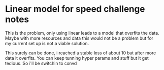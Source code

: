 # Linear model for speed challenge notes

This is the problem, only using linear leads to a model that overfits the data.
Maybe with more resources and data this would not be a problem but for my current
set up is not a viable solution.

This surely can be done, i reached a stable loss of about 10 but after more data it overfits.
You can keep tunning hyper params and stuff but it get tedious. So i'll be switchin to convd